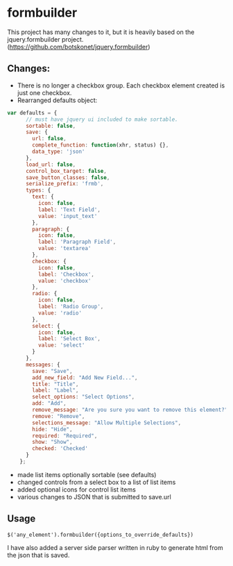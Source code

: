 formbuilder
==================

This project has many changes to it, but it is heavily based on the jquery.formbuilder project. (https://github.com/botskonet/jquery.formbuilder)

Changes:
-------

* There is no longer a checkbox group. Each checkbox element created is just one checkbox.
* Rearranged defaults object:

```javascript
var defaults = {
      // must have jquery ui included to make sortable.
      sortable: false,
      save: {
        url: false,
        complete_function: function(xhr, status) {},
        data_type: 'json'
      },
      load_url: false,
      control_box_target: false,
      save_button_classes: false,
      serialize_prefix: 'frmb',
      types: {
        text: {
          icon: false,
          label: 'Text Field',
          value: 'input_text'
        },
        paragraph: {
          icon: false,
          label: 'Paragraph Field',
          value: 'textarea'
        },
        checkbox: {
          icon: false,
          label: 'Checkbox',
          value: 'checkbox'
        },
        radio: {
          icon: false,
          label: 'Radio Group',
          value: 'radio'
        },
        select: {
          icon: false,
          label: 'Select Box',
          value: 'select'
        }
      },
      messages: {
        save: "Save",
        add_new_field: "Add New Field...",
        title: "Title",
        label: "Label",
        select_options: "Select Options",
        add: "Add",
        remove_message: "Are you sure you want to remove this element?",
        remove: "Remove",
        selections_message: "Allow Multiple Selections",
        hide: "Hide",
        required: "Required",
        show: "Show",
        checked: 'Checked'
      }
    };
```
* made list items optionally sortable (see defaults)
* changed controls from a select box to a list of list items
* added optional icons for control list items
* various changes to JSON that is submitted to save.url


Usage
-----
```
$('any_element').formbuilder({options_to_override_defaults})
```

I have also added a server side parser written in ruby to generate html from the json that is saved.

